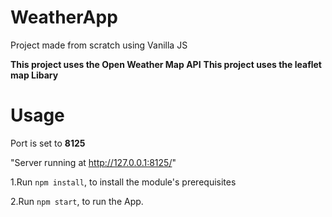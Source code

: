 # WeatherApp
Project made from scratch using Vanilla JS

**This project uses the Open Weather Map API**
**This project uses the leaflet map Libary**

# Usage

Port is set to **8125**

"Server running at http://127.0.0.1:8125/"

1.Run `npm install`, to install the module's prerequisites

2.Run `npm start`, to run the App.